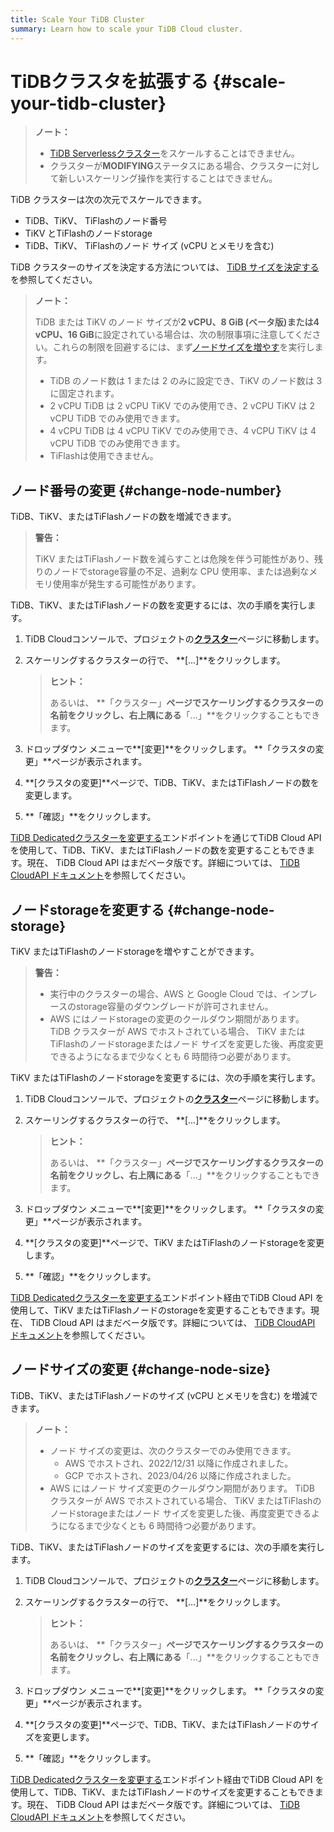 ```yaml
---
title: Scale Your TiDB Cluster
summary: Learn how to scale your TiDB Cloud cluster.
---
```


# TiDBクラスタを拡張する {#scale-your-tidb-cluster}

> **ノート：**
>
> -   [<a href="/tidb-cloud/select-cluster-tier.md#tidb-serverless-beta">TiDB Serverlessクラスター</a>](/tidb-cloud/select-cluster-tier.md#tidb-serverless-beta)をスケールすることはできません。
> -   クラスターが**MODIFYING**ステータスにある場合、クラスターに対して新しいスケーリング操作を実行することはできません。

TiDB クラスターは次の次元でスケールできます。

-   TiDB、TiKV、 TiFlashのノード番号
-   TiKV とTiFlashのノードstorage
-   TiDB、TiKV、 TiFlashのノード サイズ (vCPU とメモリを含む)

TiDB クラスターのサイズを決定する方法については、 [<a href="/tidb-cloud/size-your-cluster.md">TiDB サイズを決定する</a>](/tidb-cloud/size-your-cluster.md)を参照してください。

> **ノート：**
>
> TiDB または TiKV のノード サイズが**2 vCPU、8 GiB (ベータ版)**または**4 vCPU、16 GiB**に設定されている場合は、次の制限事項に注意してください。これらの制限を回避するには、まず[<a href="#change-node-size">ノードサイズを増やす</a>](#change-node-size)を実行します。
>
> -   TiDB のノード数は 1 または 2 のみに設定でき、TiKV のノード数は 3 に固定されます。
> -   2 vCPU TiDB は 2 vCPU TiKV でのみ使用でき、2 vCPU TiKV は 2 vCPU TiDB でのみ使用できます。
> -   4 vCPU TiDB は 4 vCPU TiKV でのみ使用でき、4 vCPU TiKV は 4 vCPU TiDB でのみ使用できます。
> -   TiFlashは使用できません。

## ノード番号の変更 {#change-node-number}

TiDB、TiKV、またはTiFlashノードの数を増減できます。

> **警告：**
>
> TiKV またはTiFlashノード数を減らすことは危険を伴う可能性があり、残りのノードでstorage容量の不足、過剰な CPU 使用率、または過剰なメモリ使用率が発生する可能性があります。

TiDB、TiKV、またはTiFlashノードの数を変更するには、次の手順を実行します。

1.  TiDB Cloudコンソールで、プロジェクトの[<a href="https://tidbcloud.com/console/clusters">**クラスター**</a>](https://tidbcloud.com/console/clusters)ページに移動します。

2.  スケーリングするクラスターの行で、 **[...]**をクリックします。

    > **ヒント：**
    >
    > あるいは、 **「クラスター」**ページでスケーリングするクラスターの名前をクリックし、右上隅にある**「...」**をクリックすることもできます。

3.  ドロップダウン メニューで**[変更]**をクリックします。 **「クラスタの変更」**ページが表示されます。

4.  **[クラスタの変更]**ページで、TiDB、TiKV、またはTiFlashノードの数を変更します。

5.  **「確認」**をクリックします。

[<a href="https://docs.pingcap.com/tidbcloud/api/v1beta#tag/Cluster/operation/UpdateCluster">TiDB Dedicatedクラスターを変更する</a>](https://docs.pingcap.com/tidbcloud/api/v1beta#tag/Cluster/operation/UpdateCluster)エンドポイントを通じてTiDB Cloud API を使用して、TiDB、TiKV、またはTiFlashノードの数を変更することもできます。現在、 TiDB Cloud API はまだベータ版です。詳細については、 [<a href="https://docs.pingcap.com/tidbcloud/api/v1beta">TiDB CloudAPI ドキュメント</a>](https://docs.pingcap.com/tidbcloud/api/v1beta)を参照してください。

## ノードstorageを変更する {#change-node-storage}

TiKV またはTiFlashのノードstorageを増やすことができます。

> **警告：**
>
> -   実行中のクラスターの場合、AWS と Google Cloud では、インプレースのstorage容量のダウングレードが許可されません。
> -   AWS にはノードstorageの変更のクールダウン期間があります。 TiDB クラスターが AWS でホストされている場合、 TiKV またはTiFlashのノードstorageまたはノード サイズを変更した後、再度変更できるようになるまで少なくとも 6 時間待つ必要があります。

TiKV またはTiFlashのノードstorageを変更するには、次の手順を実行します。

1.  TiDB Cloudコンソールで、プロジェクトの[<a href="https://tidbcloud.com/console/clusters">**クラスター**</a>](https://tidbcloud.com/console/clusters)ページに移動します。

2.  スケーリングするクラスターの行で、 **[...]**をクリックします。

    > **ヒント：**
    >
    > あるいは、 **「クラスター」**ページでスケーリングするクラスターの名前をクリックし、右上隅にある**「...」**をクリックすることもできます。

3.  ドロップダウン メニューで**[変更]**をクリックします。 **「クラスタの変更」**ページが表示されます。

4.  **[クラスタの変更]**ページで、TiKV またはTiFlashのノードstorageを変更します。

5.  **「確認」**をクリックします。

[<a href="https://docs.pingcap.com/tidbcloud/api/v1beta#tag/Cluster/operation/UpdateCluster">TiDB Dedicatedクラスターを変更する</a>](https://docs.pingcap.com/tidbcloud/api/v1beta#tag/Cluster/operation/UpdateCluster)エンドポイント経由でTiDB Cloud API を使用して、TiKV またはTiFlashノードのstorageを変更することもできます。現在、 TiDB Cloud API はまだベータ版です。詳細については、 [<a href="https://docs.pingcap.com/tidbcloud/api/v1beta">TiDB CloudAPI ドキュメント</a>](https://docs.pingcap.com/tidbcloud/api/v1beta)を参照してください。

## ノードサイズの変更 {#change-node-size}

TiDB、TiKV、またはTiFlashノードのサイズ (vCPU とメモリを含む) を増減できます。

> **ノート：**
>
> -   ノード サイズの変更は、次のクラスターでのみ使用できます。
>     -   AWS でホストされ、2022/12/31 以降に作成されました。
>     -   GCP でホストされ、2023/04/26 以降に作成されました。
> -   AWS にはノード サイズ変更のクールダウン期間があります。 TiDB クラスターが AWS でホストされている場合、 TiKV またはTiFlashのノードstorageまたはノード サイズを変更した後、再度変更できるようになるまで少なくとも 6 時間待つ必要があります。

TiDB、TiKV、またはTiFlashノードのサイズを変更するには、次の手順を実行します。

1.  TiDB Cloudコンソールで、プロジェクトの[<a href="https://tidbcloud.com/console/clusters">**クラスター**</a>](https://tidbcloud.com/console/clusters)ページに移動します。

2.  スケーリングするクラスターの行で、 **[...]**をクリックします。

    > **ヒント：**
    >
    > あるいは、 **「クラスター」**ページでスケーリングするクラスターの名前をクリックし、右上隅にある**「...」**をクリックすることもできます。

3.  ドロップダウン メニューで**[変更]**をクリックします。 **「クラスタの変更」**ページが表示されます。

4.  **[クラスタの変更]**ページで、TiDB、TiKV、またはTiFlashノードのサイズを変更します。

5.  **「確認」**をクリックします。

[<a href="https://docs.pingcap.com/tidbcloud/api/v1beta#tag/Cluster/operation/UpdateCluster">TiDB Dedicatedクラスターを変更する</a>](https://docs.pingcap.com/tidbcloud/api/v1beta#tag/Cluster/operation/UpdateCluster)エンドポイント経由でTiDB Cloud API を使用して、TiDB、TiKV、またはTiFlashノードのサイズを変更することもできます。現在、 TiDB Cloud API はまだベータ版です。詳細については、 [<a href="https://docs.pingcap.com/tidbcloud/api/v1beta">TiDB CloudAPI ドキュメント</a>](https://docs.pingcap.com/tidbcloud/api/v1beta)を参照してください。
